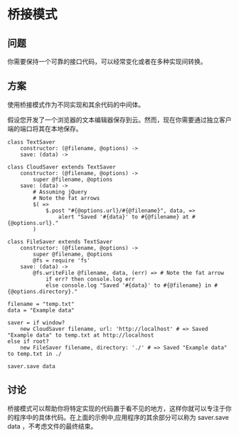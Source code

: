 # 桥接模式

## 问题

你需要保持一个可靠的接口代码，可以经常变化或者在多种实现间转换。

## 方案

使用桥接模式作为不同实现和其余代码的中间体。

假设您开发了一个浏览器的文本编辑器保存到云。然而，现在你需要通过独立客户端的端口将其在本地保存。
```
class TextSaver
    constructor: (@filename, @options) ->
    save: (data) ->

class CloudSaver extends TextSaver
    constructor: (@filename, @options) ->
        super @filename, @options
    save: (data) ->
        # Assuming jQuery
        # Note the fat arrows
        $( =>
            $.post "#{@options.url}/#{@filename}", data, =>
                alert "Saved '#{data}' to #{@filename} at #{@options.url}."
        )

class FileSaver extends TextSaver
    constructor: (@filename, @options) ->
        super @filename, @options
        @fs = require 'fs'
    save: (data) ->
        @fs.writeFile @filename, data, (err) => # Note the fat arrow
            if err? then console.log err
            else console.log "Saved '#{data}' to #{@filename} in #{@options.directory}."

filename = "temp.txt"
data = "Example data"

saver = if window?
    new CloudSaver filename, url: 'http://localhost' # => Saved "Example data" to temp.txt at http://localhost
else if root?
    new FileSaver filename, directory: './' # => Saved "Example data" to temp.txt in ./

saver.save data
```

## 讨论

桥接模式可以帮助你将特定实现的代码置于看不见的地方，这样你就可以专注于你的程序中的具体代码。在上面的示例中,应用程序的其余部分可以称为 saver.save data ，不考虑文件的最终结束。








